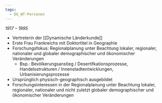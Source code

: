 ```yaml
---
tags:
  - DG_WT-Personen
---
```


*1917 – 1995*

- Vertreterin der [[Dynamische Länderkunde]]
- Erste Frau Frankreichs mit Doktortitel in Geographie
- Forschungsfokus: Regionalplanung unter Beachtung lokaler, regionaler, nationaler und globaler demographischer und ökonomischer Veränderungen
	- Bsp.: Bevölkerungsanstieg / Desertifkationsprozesse, Handelsstrukturen / Innenstadtentwicklungen, Urbanisierungsprozesse
- Ursprünglich physisch-geographisch ausgebildet
- Forschungsinteressen in der Regionalplanung unter Beachtung lokaler, regionaler, nationaler und nicht zuletzt globaler demographischer und ökonomischer Veränderungen